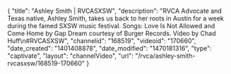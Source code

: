 {
    "title": "Ashley Smith | RVCASXSW",
    "description": "RVCA Advocate and Texas native, Ashley Smith, takes us back to her roots in Austin for a week during the famed SXSW music festival. Songs: Love Is Not Allowed and Come Home by Gap Dream courtesy of Burger Records. Video by Chad Huff\n#RVCASXSW",
    "channelid": "168519",
    "videoid": "170660",
    "date_created": "1401408878",
    "date_modified": "1470181316",
    "type": "captivate",
    "layout": "channelVideo",
    "url": "\/rvca\/ashley-smith-rvcasxsw\/168519-170660"
}